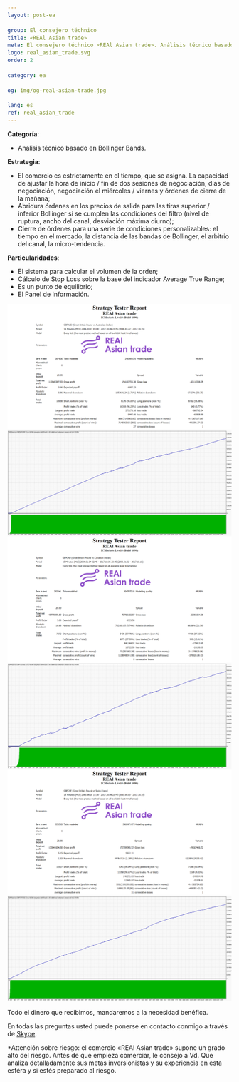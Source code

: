 ```yaml
---
layout: post-ea

group: El consejero téchnico
title: «REAl Asian trade»
meta: El consejero téchnico «REAl Asian trade». Análisis técnico basado en Bollinger Bands. Todo el dinero que recibimos, mandaremos a la necesidad benéfica.
logo: real_asian_trade.svg
order: 2

category: ea

og: img/og-real-asian-trade.jpg

lang: es
ref: real_asian_trade
---
```



**Categoría**:
  - Análisis técnico basado en Bollinger Bands.

**Estrategia**:
  - El comercio es estrictamente en el tiempo, que se asigna. La capacidad de ajustar la hora de inicio / fin de dos sesiones de negociación, días de negociación, negociación el miércoles / viernes y órdenes de cierre de la mañana;
  - Abridura órdenes en los precios de salida para las tiras superior / inferior Bollinger si se cumplen las condiciones del filtro (nivel de ruptura, ancho del canal, desviación máxima diurno);
  - Cierre de órdenes para una serie de condiciones personalizables: el tiempo en el mercado, la distancia de las bandas de Bollinger, el arbitrio del canal, la micro-tendencia.

**Particularidades**:
  - El sistema para calcular el volumen de la orden;
  - Cálculo de Stop Loss sobre la base del indicador Average True Range;
  - Es un punto de equilibrio;
  - El Panel de Información.

<a data-fancybox="gallery" href="/img/ea/en/GBPAUD_Strategy_Tester_Report_REAl_Asian_trade_(ENG).png"><img src="/img/ea/en/GBPAUD_Strategy_Tester_Report_REAl_Asian_trade_(ENG).png" alt=""></a>
<a data-fancybox="gallery" href="/img/ea/en/GBPAUD_Strategy_Tester_Report_Graph_REAl_Asian_trade_(ENG).png"><img src="/img/ea/en/GBPAUD_Strategy_Tester_Report_Graph_REAl_Asian_trade_(ENG).png" alt=""></a>
<a data-fancybox="gallery" href="/img/ea/en/GBPCAD_Strategy_Tester_Report_REAl_Asian_trade_(ENG).png"><img src="/img/ea/en/GBPCAD_Strategy_Tester_Report_REAl_Asian_trade_(ENG).png" alt=""></a>
<a data-fancybox="gallery" href="/img/ea/en/GBPCAD_Strategy_Tester_Report_Graph_REAl_Asian_trade_(ENG).png"><img src="/img/ea/en/GBPCAD_Strategy_Tester_Report_Graph_REAl_Asian_trade_(ENG).png" alt=""></a>
<a data-fancybox="gallery" href="/img/ea/en/GBPCHF_Strategy_Tester_Report_REAl_Asian_trade_(ENG).png"><img src="/img/ea/en/GBPCHF_Strategy_Tester_Report_REAl_Asian_trade_(ENG).png" alt=""></a>
<a data-fancybox="gallery" href="/img/ea/en/GBPCHF_Strategy_Tester_Report_Graph_REAl_Asian_trade_(ENG).png"><img src="/img/ea/en/GBPCHF_Strategy_Tester_Report_Graph_REAl_Asian_trade_(ENG).png" alt=""></a>

Todo el dinero que recibimos, mandaremos a la necesidad benéfica.

En todas las preguntas usted puede ponerse en contacto conmigo a través de <a href="skype:chutkoy89?chat" target="_blank">Skype</a>.

*Attención sobre riesgo: el comercio «REAl Asian trade» supone un grado alto del riesgo. Antes de que empieza comerciar, le consejo a Vd. Que analiza detalladamente sus metas inversionistas y su experiencia en esta esféra y si estés preparado al riesgo.
